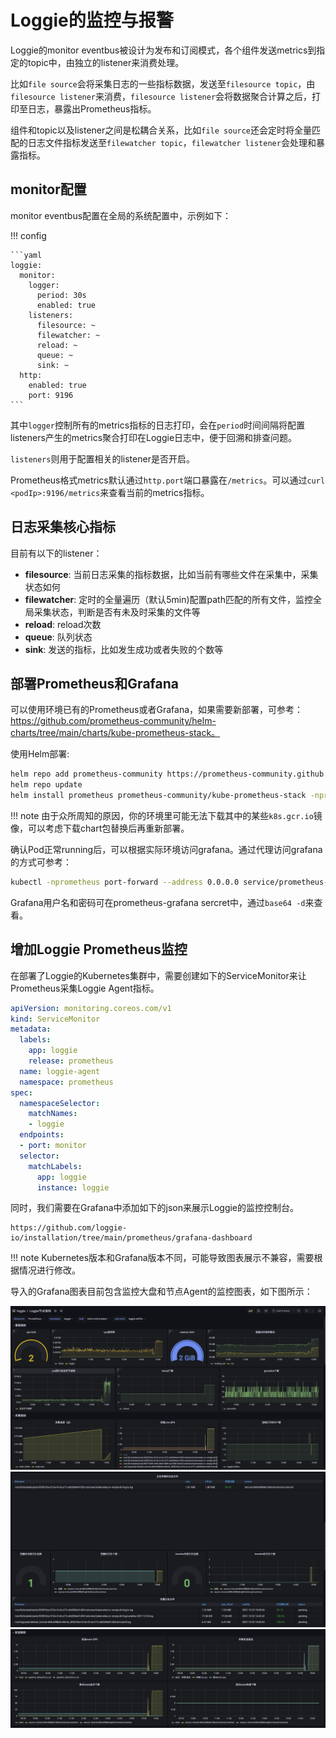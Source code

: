 # Loggie的监控与报警

Loggie的monitor eventbus被设计为发布和订阅模式，各个组件发送metrics到指定的topic中，由独立的listener来消费处理。  

比如`file source`会将采集日志的一些指标数据，发送至`filesource topic`，由`filesource listener`来消费，`filesource listener`会将数据聚合计算之后，打印至日志，暴露出Prometheus指标。

组件和topic以及listener之间是松耦合关系，比如`file source`还会定时将全量匹配的日志文件指标发送至`filewatcher topic`，`filewatcher listener`会处理和暴露指标。  

## monitor配置
monitor eventbus配置在全局的系统配置中，示例如下：

!!! config

    ```yaml
    loggie:
      monitor:
        logger:
          period: 30s
          enabled: true
        listeners:
          filesource: ~
          filewatcher: ~
          reload: ~
          queue: ~
          sink: ~
      http:
        enabled: true
        port: 9196
    ```

其中`logger`控制所有的metrics指标的日志打印，会在`period`时间间隔将配置listeners产生的metrics聚合打印在Loggie日志中，便于回溯和排查问题。  

`listeners`则用于配置相关的listener是否开启。  

Prometheus格式metrics默认通过`http.port`端口暴露在`/metrics`。可以通过`curl <podIp>:9196/metrics`来查看当前的metrics指标。  

## 日志采集核心指标
目前有以下的listener：

- **filesource**: 当前日志采集的指标数据，比如当前有哪些文件在采集中，采集状态如何
- **filewatcher**: 定时的全量遍历（默认5min)配置path匹配的所有文件，监控全局采集状态，判断是否有未及时采集的文件等
- **reload**: reload次数
- **queue**: 队列状态
- **sink**: 发送的指标，比如发生成功或者失败的个数等

## 部署Prometheus和Grafana
可以使用环境已有的Prometheus或者Grafana，如果需要新部署，可参考：https://github.com/prometheus-community/helm-charts/tree/main/charts/kube-prometheus-stack。

使用Helm部署:
```bash
helm repo add prometheus-community https://prometheus-community.github.io/helm-charts
helm repo update
helm install prometheus prometheus-community/kube-prometheus-stack -nprometheus --create-namespace
```

!!! note
    由于众所周知的原因，你的环境里可能无法下载其中的某些`k8s.gcr.io`镜像，可以考虑下载chart包替换后再重新部署。  

确认Pod正常running后，可以根据实际环境访问grafana。通过代理访问grafana的方式可参考：  

```bash
kubectl -nprometheus port-forward --address 0.0.0.0 service/prometheus-grafana 8181:80
```

Grafana用户名和密码可在prometheus-grafana sercret中，通过`base64 -d`来查看。

## 增加Loggie Prometheus监控

在部署了Loggie的Kubernetes集群中，需要创建如下的ServiceMonitor来让Prometheus采集Loggie Agent指标。  

```yaml
apiVersion: monitoring.coreos.com/v1
kind: ServiceMonitor
metadata:
  labels:
    app: loggie
    release: prometheus
  name: loggie-agent
  namespace: prometheus
spec:
  namespaceSelector:
    matchNames:
    - loggie
  endpoints:
  - port: monitor
  selector:
    matchLabels:
      app: loggie
      instance: loggie
```

同时，我们需要在Grafana中添加如下的json来展示Loggie的监控控制台。  

```url
https://github.com/loggie-io/installation/tree/main/prometheus/grafana-dashboard
```

!!! note
    Kubernetes版本和Grafana版本不同，可能导致图表展示不兼容，需要根据情况进行修改。  

导入的Grafana图表目前包含监控大盘和节点Agent的监控图表，如下图所示：

![](img/grafana-agent-1.png)
![](img/grafana-agent-2.png)
![](img/grafana-agent-3.png)



